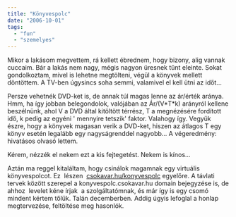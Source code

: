 ```yaml
---
title: "Könyvespolc"
date: "2006-10-01"
tags: 
  - "fun"
  - "szemelyes"
---
```


Mikor a lakásom megvettem, rá kellett ébrednem, hogy bizony, alig vannak cuccaim. Bár a lakás nem nagy, mégis nagyon üresnek tűnt eleinte. Sokat gondolkoztam, mivel is lehetne megtölteni, végül a könyvek mellett döntöttem. A TV-ben úgysincs soha semmi, valamivel el kell ütni az időt...

Persze vehetnék DVD-ket is, de annak túl magas lenne az ár/érték aránya. Hmm, ha így jobban belegondolok, valójában az Ár/(V\*T\*k) arányról kellene beszélnünk, ahol V a DVD által kitöltött térrész, T a megnézésére fordított idő, k pedig az egyéni ' mennyire tetszik' faktor. Valahogy így. Vegyük észre, hogy a könyvek magasan verik a DVD-ket, hiszen az átlagos T egy könyv esetén legalább egy nagyságrenddel nagyobb... A végeredmény: hivatásos olvasó lettem.

Kérem, nézzék el nekem ezt a kis fejtegetést. Nekem is kínos...

Aztán ma reggel kitaláltam, hogy csinálok magamnak egy virtuális könyvespolcot. Ez  lészen  [csokavar.hu/konyvespolc](https://csokavar.hu/konyvespolc) egyelőre. A távlati tervek között szerepel a konyvespolc.csokavar.hu domain bejegyzése is, de ahhoz  levelet kéne írjak  a szolgáltatómnak, és már így is egy csomó mindent kértem tőlük. Talán decemberben. Addig úgyis lefoglal a honlap megtervezése, feltöltése meg hasonlók.
